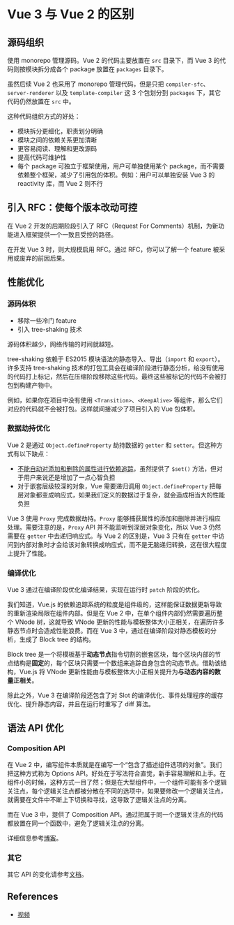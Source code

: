 # Vue 3 与 Vue 2 的区别

## 源码组织

使用 monorepo 管理源码。Vue 2 的代码主要放置在 `src` 目录下，而 Vue 3 的代码则按模块拆分成各个 package 放置在 `packages` 目录下。

虽然后续 Vue 2 也采用了 monorepo 管理代码，但是只把 `compiler-sfc`、`server-renderer` 以及 `template-compiler` 这 3 个包划分到 `packages` 下，其它代码仍然放置在 `src` 中。

这种代码组织方式的好处：

- 模块拆分更细化，职责划分明确
- 模块之间的依赖关系更加清晰
- 更容易阅读、理解和更改源码
- 提高代码可维护性
- 每个 package 可独立于框架使用，用户可单独使用某个 package，而不需要依赖整个框架，减少了引用包的体积。例如：用户可以单独安装 Vue 3 的 reactivity 库，而 Vue 2 则不行

## 引入 RFC：使每个版本改动可控

在 Vue 2 开发的后期阶段引入了 RFC（Request For Comments）机制，为新功能进入框架提供一个一致且受控的路径。

在开发 Vue 3 时，则大规模启用 RFC。通过 RFC，你可以了解一个 feature 被采用或废弃的前因后果。

## 性能优化

### 源码体积

- 移除一些冷门 feature
- 引入 tree-shaking 技术

源码体积越少，网络传输的时间就越短。

tree-shaking 依赖于 ES2015 模块语法的静态导入、导出（`import` 和 `export`）。许多支持 tree-shaking 技术的打包工具会在编译阶段进行静态分析，给没有使用的代码打上标记，然后在压缩阶段移除这些代码。最终这些被标记的代码不会被打包到构建产物中。

例如，如果你在项目中没有使用 `<Transition>`、`<KeepAlive>` 等组件，那么它们对应的代码就不会被打包。这样就间接减少了项目引入的 Vue 包体积。

### 数据劫持优化

Vue 2 是通过 `Object.defineProperty` 劫持数据的 `getter` 和 `setter`。但这种方式有以下缺点：

- [不能自动对添加和删除的属性进行依赖追踪](reactivity/#实现-reactive)，虽然提供了 `$set()` 方法，但对于用户来说还是增加了一点心智负担
- 对于嵌套层级较深的对象，Vue 需要递归调用 `Object.defineProperty` 把每层对象都变成响应式，如果我们定义的数据过于复杂，就会造成相当大的性能负担

Vue 3 使用 `Proxy` 完成数据劫持。`Proxy` 能够捕获属性的添加和删除并进行相应处理。需要注意的是，`Proxy` API 并不能监听到深层对象变化，所以 Vue 3 仍然需要在 `getter` 中去递归响应式。与 Vue 2 的区别是，Vue 3 只有在 `getter` 中访问到内部对象时才会给该对象转换成响应式，而不是无脑递归转换，这在很大程度上提升了性能。

### 编译优化

Vue 3 通过在编译阶段优化编译结果，实现在运行时 `patch` 阶段的优化。

我们知道，Vue.js 的依赖追踪系统的粒度是组件级的，这样能保证数据更新导致的重新渲染局限在组件内部。但是在 Vue 2 中，在单个组件内部仍然需要遍历整个 VNode 树，这就导致 VNode 更新的性能与模板整体大小正相关，在遍历许多静态节点时会造成性能浪费。而在 Vue 3 中，通过在编译阶段对静态模板的分析，生成了 Block tree 的结构。

Block tree 是一个将模板基于**动态节点**指令切割的嵌套区块，每个区块内部的节点结构是**固定**的，每个区块只需要一个数组来追踪自身包含的动态节点。借助该结构，Vue.js 将 VNode 更新性能由与模板整体大小正相关提升为**与动态内容的数量正相关**。

除此之外，Vue 3 在编译阶段还包含了对 Slot 的编译优化、事件处理程序的缓存优化、提升静态内容，并且在运行时重写了 diff 算法。

## 语法 API 优化

### Composition API

在 Vue 2 中，编写组件本质就是在编写一个“包含了描述组件选项的对象”。我们把这种方式称为 Options API。好处在于写法符合直觉，新手容易理解和上手。在组件小的时候，这种方式一目了然；但是在大型组件中，一个组件可能有多个逻辑关注点，每个逻辑关注点都被分散在不同的选项中，如果要修改一个逻辑关注点，就需要在文件中不断上下切换和寻找，这导致了逻辑关注点的分离。

而在 Vue 3 中，提供了 Composition API。通过把属于同一个逻辑关注点的代码都放置在同一个函数中，避免了逻辑关注点的分离。

详细信息参考[博客](composition/)。

### 其它

其它 API 的变化请参考[文档](https://v3-migration.vuejs.org/zh/)。

## References

- [视频](https://www.bilibili.com/video/BV1cV4y1F74A/?p=2&spm_id_from=pageDriver&vd_source=4f7b160f9f2a17e79bd4ab2785a8d769)
